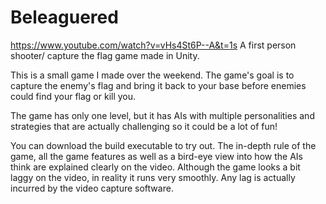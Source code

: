 # Beleaguered
https://www.youtube.com/watch?v=vHs4St6P--A&t=1s
A first person shooter/ capture the flag game made in Unity. 

This is a small game I made over the weekend. The game's goal is to capture the enemy's flag and bring it back to your base before enemies could find your flag or kill you.

The game has only one level, but it has AIs with multiple personalities and strategies that are actually challenging so it could be a lot of fun!

You can download the build executable to try out. The in-depth rule of the game, all the game features as well as a bird-eye view into how the AIs think are explained clearly on the video. 
Although the game looks a bit laggy on the video, in reality it runs very smoothly. Any lag is actually incurred by the video capture software. 

